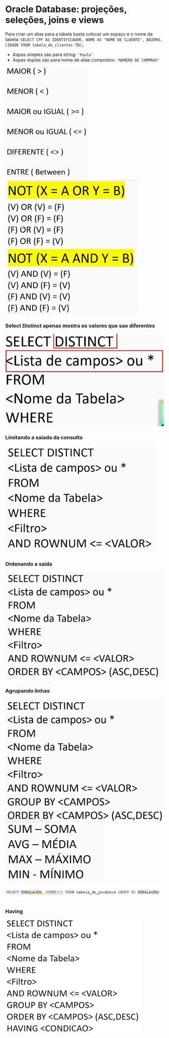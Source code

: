 # Oracle Database: projeções, seleções, joins e views

<p>
    Para criar um alias para a tabela basta colocar um espaço e o nome da tabela:
    <code>SELECT CPF AS IDENTIFICADOR, NOME AS "NOME DE CLUENTE", BAIRRO, CIDADE FROM tabela_de_clientes TDC;</code>
</p>

<p>
    <ul>
        <li>Aspas simples são para string: <code>'Paulo'</code></li>
        <li>Aspas duplas são para nome de alias compostos: <code>"NUMERO DE COMPRAS"</code></li>
    </ul>
</p>

![OPERADORES](image.png)
![alt text](image-1.png)<br>
### Select Distinct apenas mostra os valores que sao diferentes
![DISTINCT](image-2.png)
### Limitando a saíada da consulta
![LIMITANDO](image-3.png)
### Ordenando a saida
![ORDENAR](image-4.png)
### Agrupando linhas
![AGRUPAR](image-5.png)
![AGRUPAR2](image-6.png)
![COUNT](image-7.png)
### Having
![HAVING](image-8.png)